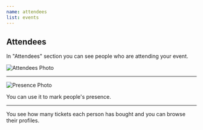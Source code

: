```yaml
---
name: attendees
list: events
---
```

<section>

## Attendees

In "Attendees" section you can see people who are attending your event.

![Attendees Photo](/images/attendees-new.svg)

---

![Presence Photo](/images/presence.svg)

You can use it to mark people's presence.

---

You see how many tickets each person has bought and you can browse their profiles.
</section>
